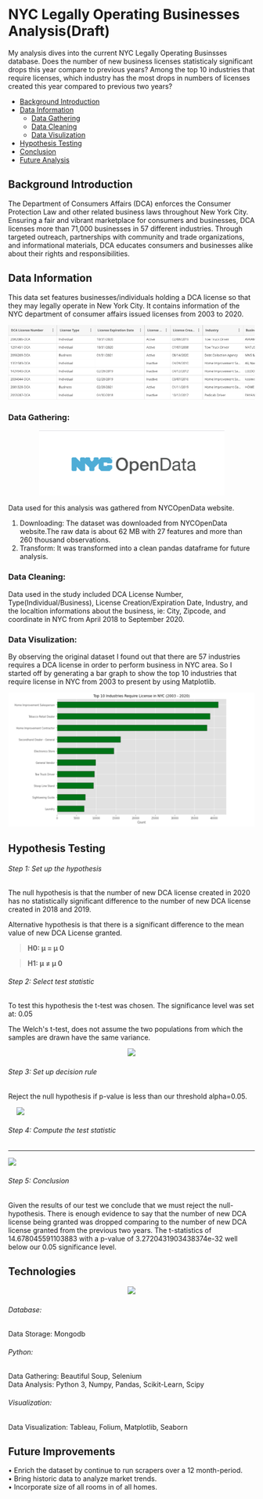 # NYC Legally Operating Businesses Analysis(Draft)

My analysis dives into the current NYC Legally Operating Businsses database. Does the number of new business licenses statisticaly significant drops this year compare to previous years? Among the top 10 industries that require licenses, which industry has the most drops in numbers of licenses created this year compared to previous two years?

* [Background Introduction](#background-introduction)
* [Data Information](#data-information)
    * [Data Gathering](#data-gathering)
    * [Data Cleaning](#data-cleaning)
    * [Data Visulization](#data-vissulization)
* [Hypothesis Testing](#hypothesis-testing)
* [Conclusion](#conclusion)
* [Future Analysis](#future-analysis)

## Background Introduction
The Department of Consumers Affairs (DCA) enforces the Consumer Protection Law and other related business laws throughout New York City. Ensuring a fair and vibrant marketplace for consumers and businesses, DCA licenses more than 71,000 businesses in 57 different industries. Through targeted outreach, partnerships with community and trade organizations, and informational materials, DCA educates consumers and businesses alike about their rights and responsibilities.

## Data Information
This data set features businesses/individuals holding a DCA license so that they may legally operate in New York City. It contains information of the NYC department of consumer affairs issued licenses from 2003 to 2020.
<p align="center">
  <img src="img/raw_dats_screenshot.png">
</p>

### Data Gathering:
<p align="center">
  <img src="img/NYCOpenData.png">
</p>

Data used for this analysis was gathered from NYCOpenData website.

1)  Downloading:  The dataset was downloaded from NYCOpenData website.The raw data is about 62 MB with 27 features and more than 260 thousand observations.
2)  Transform:  It was transformed into a clean pandas dataframe for future analysis.

### Data Cleaning:
Data used in the study included DCA License Number, Type(Individual/Business), License Creation/Expiration Date, Industry, and the localtion informations about the business, ie: City, Zipcode, and coordinate in NYC from April 2018 to September 2020.

### Data Visulization:
By observing the original dataset I found out that there are 57 industries requires a DCA license in order to perform business in NYC area.
So I started off by generating a bar graph to show the top 10 industries that require license in NYC from 2003 to present by using Matplotlib.
<p align="left">
  <img src="img/top_10_industry.png">
</p>

## Hypothesis Testing

###### Step 1: Set up the hypothesis
The null hypothesis is that the number of new DCA license created in 2020 has no statistically significant difference to the number of new DCA license created in 2018 and 2019.

Alternative hypothesis is that there is a significant difference to the mean value of new DCA License granted.

>**H0: μ = μ 0**

>**H1: μ ≠ μ 0**

###### Step 2: Select test statistic
To test this hypothesis the t-test was chosen.
The significance level was set at: 0.05

The Welch's t-test, does not assume the two populations from which the samples are drawn have the same variance.

<p align="center">
  <img src="images/z-statistic.png">
</p>

###### Step 3: Set up decision rule
Reject the null hypothesis if p-value is less than our threshold alpha=0.05.
<p align="center" style="width:10%" >
  <img src="images/normdist.png">
</p>

###### Step 4: Compute the test statistic
------------

![](images/z-score.png)

###### Step 5: Conclusion
Given the results of our test we conclude that we must reject the null-hypothesis.  There is enough evidence to say that the number of new DCA license being granted was dropped comparing to the number of new DCA license granted from the previous two years. 
The t-statistics of 14.678045591103883 with a p-value of 3.2720431903438374e-32 well below our 0.05 significance level. 

## Technologies
<p align="center">
  <img src="images/logos.png">
</p>

###### Database:
Data Storage: Mongodb<br>

###### Python:
Data Gathering: Beautiful Soup, Selenium<br>
Data Analysis: Python 3, Numpy, Pandas, Scikit-Learn, Scipy<br>

###### Visualization:
Data Visualization: Tableau, Folium, Matplotlib, Seaborn

## Future Improvements
• Enrich the dataset by continue to run scrapers over a 12 month-period.<br>
• Bring historic data to analyze market trends.<br>
• Incorporate size of all rooms in of all homes.<br>
